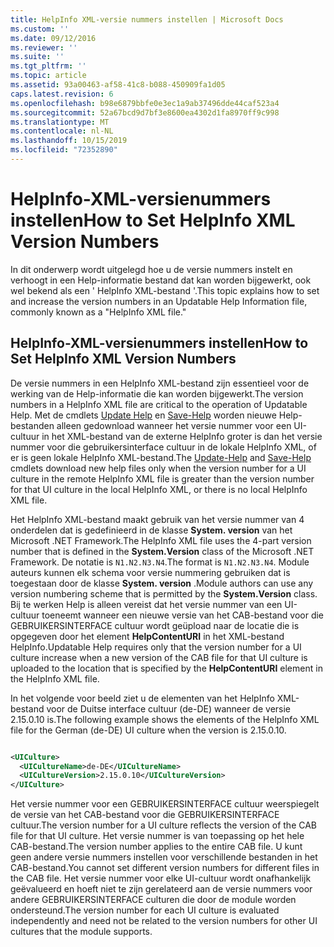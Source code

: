 ```yaml
---
title: HelpInfo XML-versie nummers instellen | Microsoft Docs
ms.custom: ''
ms.date: 09/12/2016
ms.reviewer: ''
ms.suite: ''
ms.tgt_pltfrm: ''
ms.topic: article
ms.assetid: 93a00463-af58-41c8-b088-450909fa1d05
caps.latest.revision: 6
ms.openlocfilehash: b98e6879bbfe0e3ec1a9ab37496dde44caf523a4
ms.sourcegitcommit: 52a67bcd9d7bf3e8600ea4302d1fa8970ff9c998
ms.translationtype: MT
ms.contentlocale: nl-NL
ms.lasthandoff: 10/15/2019
ms.locfileid: "72352890"
---
```

# <a name="how-to-set-helpinfo-xml-version-numbers"></a><span data-ttu-id="82c97-102">HelpInfo-XML-versienummers instellen</span><span class="sxs-lookup"><span data-stu-id="82c97-102">How to Set HelpInfo XML Version Numbers</span></span>

<span data-ttu-id="82c97-103">In dit onderwerp wordt uitgelegd hoe u de versie nummers instelt en verhoogt in een Help-informatie bestand dat kan worden bijgewerkt, ook wel bekend als een ' HelpInfo XML-bestand '.</span><span class="sxs-lookup"><span data-stu-id="82c97-103">This topic explains how to set and increase the version numbers in an Updatable Help Information file, commonly known as a "HelpInfo XML file."</span></span>

## <a name="how-to-set-helpinfo-xml-version-numbers"></a><span data-ttu-id="82c97-104">HelpInfo-XML-versienummers instellen</span><span class="sxs-lookup"><span data-stu-id="82c97-104">How to Set HelpInfo XML Version Numbers</span></span>

<span data-ttu-id="82c97-105">De versie nummers in een HelpInfo XML-bestand zijn essentieel voor de werking van de Help-informatie die kan worden bijgewerkt.</span><span class="sxs-lookup"><span data-stu-id="82c97-105">The version numbers in a HelpInfo XML file are critical to the operation of Updatable Help.</span></span>
<span data-ttu-id="82c97-106">Met de cmdlets [Update Help](/powershell/module/Microsoft.PowerShell.Core/Update-Help) en [Save-Help](/powershell/module/Microsoft.PowerShell.Core/Save-Help) worden nieuwe Help-bestanden alleen gedownload wanneer het versie nummer voor een UI-cultuur in het XML-bestand van de externe HelpInfo groter is dan het versie nummer voor die gebruikersinterface cultuur in de lokale HelpInfo XML, of er is geen lokale HelpInfo XML-bestand.</span><span class="sxs-lookup"><span data-stu-id="82c97-106">The [Update-Help](/powershell/module/Microsoft.PowerShell.Core/Update-Help) and [Save-Help](/powershell/module/Microsoft.PowerShell.Core/Save-Help) cmdlets download new help files only when the version number for a UI culture in the remote HelpInfo XML file is greater than the version number for that UI culture in the local HelpInfo XML, or there is no local HelpInfo XML file.</span></span>

<span data-ttu-id="82c97-107">Het HelpInfo XML-bestand maakt gebruik van het versie nummer van 4 onderdelen dat is gedefinieerd in de klasse **System. version** van het Microsoft .NET Framework.</span><span class="sxs-lookup"><span data-stu-id="82c97-107">The HelpInfo XML file uses the 4-part version number that is defined in the **System.Version** class of the Microsoft .NET Framework.</span></span> <span data-ttu-id="82c97-108">De notatie is `N1.N2.N3.N4`.</span><span class="sxs-lookup"><span data-stu-id="82c97-108">The format is `N1.N2.N3.N4`.</span></span> <span data-ttu-id="82c97-109">Module auteurs kunnen elk schema voor versie nummering gebruiken dat is toegestaan door de klasse **System. version** .</span><span class="sxs-lookup"><span data-stu-id="82c97-109">Module authors can use any version numbering scheme that is permitted by the **System.Version** class.</span></span> <span data-ttu-id="82c97-110">Bij te werken Help is alleen vereist dat het versie nummer van een UI-cultuur toeneemt wanneer een nieuwe versie van het CAB-bestand voor die GEBRUIKERSINTERFACE cultuur wordt geüpload naar de locatie die is opgegeven door het element **HelpContentURI** in het XML-bestand HelpInfo.</span><span class="sxs-lookup"><span data-stu-id="82c97-110">Updatable Help requires only that the version number for a UI culture increase when a new version of the CAB file for that UI culture is uploaded to the location that is specified by the **HelpContentURI** element in the HelpInfo XML file.</span></span>

<span data-ttu-id="82c97-111">In het volgende voor beeld ziet u de elementen van het HelpInfo XML-bestand voor de Duitse interface cultuur (de-DE) wanneer de versie 2.15.0.10 is.</span><span class="sxs-lookup"><span data-stu-id="82c97-111">The following example shows the elements of the HelpInfo XML file for the German (de-DE) UI culture when the version is 2.15.0.10.</span></span>

```xml

<UICulture>
  <UICultureName>de-DE</UICultureName>
  <UICultureVersion>2.15.0.10</UICultureVersion>
</UICulture>
```

<span data-ttu-id="82c97-112">Het versie nummer voor een GEBRUIKERSINTERFACE cultuur weerspiegelt de versie van het CAB-bestand voor die GEBRUIKERSINTERFACE cultuur.</span><span class="sxs-lookup"><span data-stu-id="82c97-112">The version number for a UI culture reflects the version of the CAB file for that UI culture.</span></span> <span data-ttu-id="82c97-113">Het versie nummer is van toepassing op het hele CAB-bestand.</span><span class="sxs-lookup"><span data-stu-id="82c97-113">The version number applies to the entire CAB file.</span></span> <span data-ttu-id="82c97-114">U kunt geen andere versie nummers instellen voor verschillende bestanden in het CAB-bestand.</span><span class="sxs-lookup"><span data-stu-id="82c97-114">You cannot set different version numbers for different files in the CAB file.</span></span> <span data-ttu-id="82c97-115">Het versie nummer voor elke UI-cultuur wordt onafhankelijk geëvalueerd en hoeft niet te zijn gerelateerd aan de versie nummers voor andere GEBRUIKERSINTERFACE culturen die door de module worden ondersteund.</span><span class="sxs-lookup"><span data-stu-id="82c97-115">The version number for each UI culture is evaluated independently and need not be related to the version numbers for other UI cultures that the module supports.</span></span>